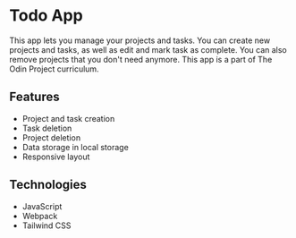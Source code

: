 # Todo App

This app lets you manage your projects and tasks. You can create new projects and tasks, as well as edit and mark task as complete. You can also remove projects that you don't need anymore. This app is a part of The Odin Project curriculum.

## Features

- Project and task creation
- Task deletion
- Project deletion
- Data storage in local storage
- Responsive layout

## Technologies

- JavaScript
- Webpack
- Tailwind CSS